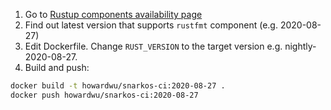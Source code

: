 1. Go to [Rustup components availability page](https://rust-lang.github.io/rustup-components-history/)
2. Find out latest version that supports `rustfmt` component (e.g. 2020-08-27)
3. Edit Dockerfile. Change `RUST_VERSION` to the target version e.g. nightly-2020-08-27.
4. Build and push:

```bash
docker build -t howardwu/snarkos-ci:2020-08-27 .
docker push howardwu/snarkos-ci:2020-08-27
```
